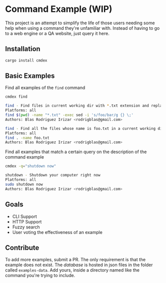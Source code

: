 # Command Example (WIP)

This project is an attempt to simplify the life of those users needing some
help when using a command they're unfamiliar with. Instead of having to go to a web engine
or a QA website, just query it here.

## Installation

```bash
cargo install cmdex
```

## Basic Examples

Find all examples of the `find` command
```bash
cmdex find

find - Find files in current working dir with *.txt extension and replace string inplace with sed
Platforms: all
find $(pwd) -name "*.txt" -exec sed -i 's/foo/bar/g {} \;'
Authors: Blas Rodriguez Irizar <rodrigblas@gmail.com>

find - Find all the files whose name is foo.txt in a current working directory
Platforms: all
find . -name foo.txt
Authors: Blas Rodriguez Irizar <rodrigblas@gmail.com>
```

Find all examples that match a certain query on the description of the command example
```bash
cmdex -q="shutdown now"

shutdown - Shutdown your computer right now
Platforms: all
sudo shutdown now
Authors: Blas Rodriguez Irizar <rodrigblas@gmail.com>
```

## Goals
- CLI Support 
- HTTP Support 
- Fuzzy search
- User voting the effectiveness of an example

## Contribute
To add more examples, submit a PR. The only requirement is that the example does not exist.
The _database_ is hosted in json files in the folder called `examples-data`. Add yours, inside
a directory named like the command you're trying to include.